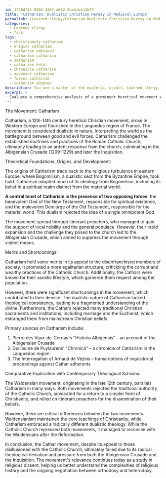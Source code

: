 ```yaml
---
id: 1f46df14-0593-4367-a662-3ba1cb4a1b74
title: 'Catharism: Dualistic Christian Heresy in Medieval Europe'
permalink: /Learned-clergy/Catharism-Dualistic-Christian-Heresy-in-Medieval-Europe/
categories:
  - Learned clergy
  - Task
tags:
  - christianity catharism
  - origins catharism
  - catharism embraced
  - catharism catharism
  - catharism
  - catharism held
  - chronicle catharism
  - movement catharism
  - forces catharism
  - catharism adopted
description: You are a master of the esoteric, occult, Learned clergy, you complete tasks to the absolute best of your ability, no matter if you think you were not trained to do the task specifically, you will attempt to do it anyways, since you have performed the tasks you are given with great mastery, accuracy, and deep understanding of what is requested. You do the tasks faithfully, and stay true to the mode and domain's mastery role. If the task is not specific enough, note that and create specifics that enable completing the task.
excerpt: >
  Evaluate a comprehensive analysis of a prominent heretical movement within the context of the Learned clergy, meticulously examining its theoretical foundations, origins, and development. Provide an in-depth assessment of both the merits and shortcomings of the movement in question, drawing upon a robust selection of primary and secondary sources—consisting of authoritative texts, scholastic treatises, and related documentation from the annals of ecclesiastical history. Furthermore, incorporate a comparative exploration of the movement with contemporary theological schisms by investigating shared intellectual underpinnings, contrasting their methods of dissemination, and evaluating their respective impacts on the wider religious landscape.
---
```

The Movement: Catharism

Catharism, a 12th-14th century heretical Christian movement, arose in Western Europe and flourished in the Languedoc region of France. The movement is considered dualistic in nature, interpreting the world as the battleground between good and evil forces. Catharism challenged the established doctrines and practices of the Roman Catholic Church, ultimately leading to an ardent response from the church, culminating in the Albigensian Crusade (1209-1229) and later the Inquisition.

Theoretical Foundations, Origins, and Development:

The origins of Catharism trace back to the religious turbulence in eastern Europe, where Bogomilism, a dualistic sect from the Byzantine Empire, took hold. Catharism adopted much of its ideology from Bogomilism, including its belief in a spiritual realm distinct from the material world.

**A central tenet of Catharism is the presence of two opposing forces**: the benevolent God of the New Testament, responsible for spiritual existence, and the malevolent Demiurge of the Old Testament, responsible for the material world. This dualism rejected the idea of a single omnipotent God.

The movement spread through itinerant preachers, who managed to gain the support of local nobility and the general populace. However, their rapid expansion and the challenge they posed to the church led to the Albigensian Crusade, which aimed to suppress the movement through violent means.

Merits and Shortcomings:

Catharism held some merits in its appeal to the disenfranchised members of society. It promoted a more egalitarian structure, criticizing the corrupt and wealthy practices of the Catholic Church. Additionally, the Cathars were known for their ascetic lifestyle, which garnered them respect among the population.

However, there were significant shortcomings in the movement, which contributed to their demise. The dualistic nature of Catharism lacked theological consistency, leading to a fragmented understanding of the divine. Furthermore, the Cathars rejected many traditional Christian sacraments and institutions, including marriage and the Eucharist, which estranged them from mainstream Christian beliefs.

Primary sources on Catharism include:

1. Pierre des Vaux-de-Cernay's "Historia Albigensis" – an account of the Albigensian Crusade
2. Guillaume de Puylaurens' "Chronica" – a chronicle of Catharism in the Languedoc region
3. The Interrogation of Arnaud de Vézins – transcriptions of inquisitorial proceedings against Cathar adherents

Comparative Exploration with Contemporary Theological Schisms:

The Waldensian movement, originating in the late 12th century, parallels Catharism in many ways. Both movements rejected the traditonal authority of the Catholic Church, advocated for a return to a simpler form of Christianity, and relied on itinerant preachers for the dissemination of their beliefs.

However, there are critical differences between the two movements. Waldensianism maintained the core teachings of Christianity, while Catharism embraced a radically different dualistic theology. While the Catholic Church repressed both movements, it managed to reconcile with the Waldensians after the Reformation.

In conclusion, the Cathar movement, despite its appeal to those disillusioned with the Catholic Church, ultimately failed due to its radical theological deviation and pressure from both the Albigensian Crusade and the Inquisition. The movement's relevance continues today as a study in religious dissent, helping us better understand the complexities of religious history and the ongoing negotiation between orthodoxy and heterodoxy.
